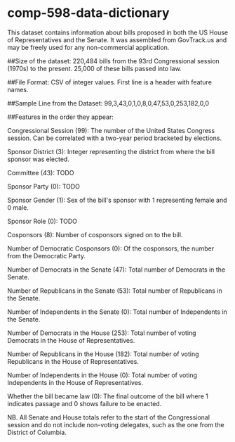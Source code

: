 comp-598-data-dictionary
========================

This dataset contains information about bills proposed in both the US House of Representatives and the Senate. It was assembled from GovTrack.us and may be freely used for any non-commercial application.

##Size of the dataset:
220,484 bills from the 93rd Congressional session (1970s) to the present.
25,000 of these bills passed into law.

##File Format:
CSV of integer values.
First line is a header with feature names.

##Sample Line from the Dataset:
99,3,43,0,1,0,8,0,47,53,0,253,182,0,0

##Features in the order they appear:

Congressional Session (99): The number of the United States Congress session. Can be correlated with a two-year period bracketed by elections.

Sponsor District (3): Integer representing the district from where the bill sponsor was elected. 

Committee (43): TODO

Sponsor Party (0): TODO

Sponsor Gender (1): Sex of the bill's sponsor with 1 representing female and 0 male.

Sponsor Role (0): TODO

Cosponsors (8): Number of cosponsors signed on to the bill.

Number of Democratic Cosponsors (0): Of the cosponsors, the number from the Democratic Party.

Number of Democrats in the Senate (47): Total number of Democrats in the Senate.

Number of Republicans in the Senate (53): Total number of Republicans in the Senate.

Number of Independents in the Senate (0): Total number of Independents in the Senate.

Number of Democrats in the House (253): Total number of voting Democrats in the House of Representatives.

Number of Republicans in the House (182): Total number of voting Republicans in the House of Representatives.

Number of Independents in the House (0): Total number of voting Independents in the House of Representatives.

Whether the bill became law (0): The final outcome of the bill where 1 indicates passage and 0 shows failure to be enacted.

NB. All Senate and House totals refer to the start of the Congressional session and do not include non-voting delegates, such as the one from the District of Columbia.





